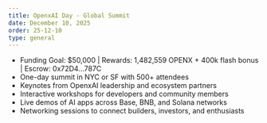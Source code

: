 ```yaml
---
title: OpenxAI Day - Global Summit
date: December 10, 2025
order: 25-12-10
type: general
---
```


- Funding Goal: $50,000 | Rewards: 1,482,559 OPENX + 400k flash bonus | Escrow: 0x72D4...787C
- One-day summit in NYC or SF with 500+ attendees
- Keynotes from OpenxAI leadership and ecosystem partners
- Interactive workshops for developers and community members
- Live demos of AI apps across Base, BNB, and Solana networks
- Networking sessions to connect builders, investors, and enthusiasts
